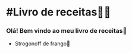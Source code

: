 # #Livro de receitas:woman_cook:

### Olá! Bem vindo ao meu livro de receitas:wave:

* Strogonoff de frango:chicken:

  

